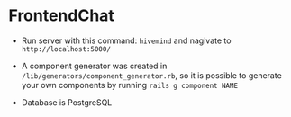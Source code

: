 # FrontendChat

* Run server with this command: `hivemind` and nagivate to `http://localhost:5000/`

* A component generator was created in `/lib/generators/component_generator.rb`, so it is possible to generate
your own components by running `rails g component NAME`

* Database is PostgreSQL

